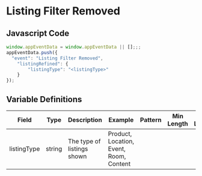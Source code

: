 # Listing Filter Removed

### 

## Javascript Code
```js
window.appEventData = window.appEventData || [];;;
appEventData.push({
  "event": "Listing Filter Removed",
    "listingRefined": {
        "listingType": "<listingType>"
    }
});
```

## Variable Definitions

|Field|Type|Description|Example|Pattern|Min Length|Max Length|Minimum|Maximum|Multiple Of|
| --- | --- | --- | --- | --- | --- | --- | --- | --- | --- |
|listingType|string|The type of listings shown|Product, Location, Event, Room, Content|||||||




